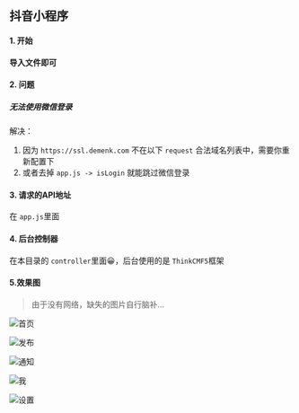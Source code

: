 ## 抖音小程序

#### 1. 开始

**导入文件即可**

#### 2. 问题

##### 无法使用微信登录

解决：
1. 因为 `https://ssl.demenk.com` 不在以下 `request` 合法域名列表中，需要你重新配置下
2. 或者去掉 `app.js -> isLogin` 就能跳过微信登录

#### 3. 请求的API地址

在 `app.js`里面

#### 4. 后台控制器

在本目录的 `controller`里面😀，后台使用的是 `ThinkCMF5`框架

#### 5.效果图

> 由于没有网络，缺失的图片自行脑补...

![首页](https://i.loli.net/2019/08/14/9Yswo7lI5bx6ygH.png)

![发布](https://i.loli.net/2019/08/14/eGWTHy4xjX36znV.png)

![通知](https://i.loli.net/2019/08/14/FnIj983ysHKSroa.png)

![我](https://i.loli.net/2019/08/14/CUyvMkEWnu3gXSB.png)

![设置](https://i.loli.net/2019/08/14/qPiO5pMUKVnQabj.png)